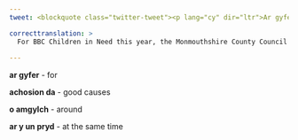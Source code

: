 ```yaml
---
tweet: <blockquote class="twitter-tweet"><p lang="cy" dir="ltr">Ar gyfer Plant mewn Angen y BBC eleni, mae Tîm Mynediad Cefn Gwlad Cyngor Sir Fynwy wedi gadael eu desgiau a mentro o amgylch y sir ar gyfer eu cyfarfodydd tîm, gan godi arian at yr achosion da y mae’r elusen yn eu cefnogi ar yr un pryd.<br><br>Rhagor <a href="https://t.co/xruhytalGg">https://t.co/xruhytalGg</a> <a href="https://t.co/HgSn0HNFql">pic.twitter.com/HgSn0HNFql</a></p>&mdash; Monmouthshire (@MonmouthshireCC) <a href="https://twitter.com/MonmouthshireCC/status/1461680669923459078?ref_src=twsrc%5Etfw">November 19, 2021</a></blockquote> <script async src="https://platform.twitter.com/widgets.js" charset="utf-8"></script>

correcttranslation: >
  For BBC Children in Need this year, the Monmouthshire County Council Countryside Access team have left their desks to venture around the county for their team meetings, raising money for the good causes the charity supports at the same time.
 
---
```


**ar gyfer** - for

**achosion da** - good causes

**o amgylch** - around

**ar y un pryd** - at the same time










